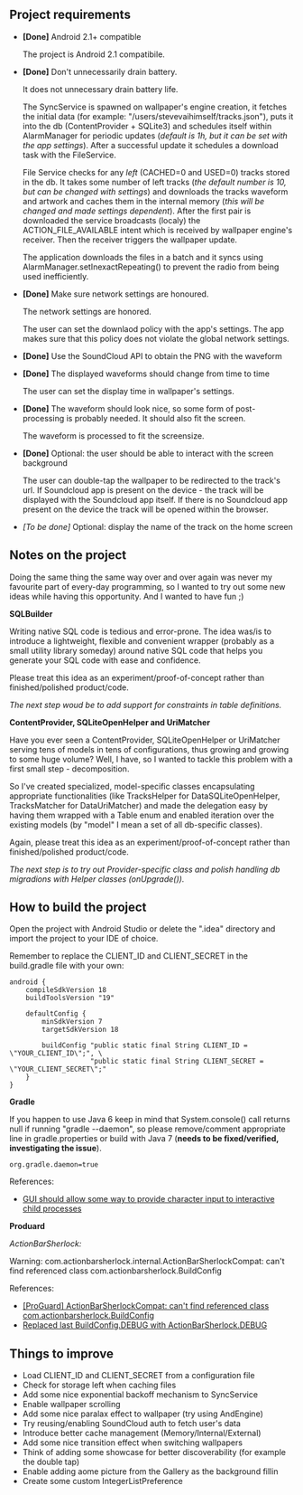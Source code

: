 Project requirements
---

* **[Done]** Android 2.1+ compatible

	The project is Android 2.1 compatibile. 


* **[Done]** Don't unnecessarily drain battery.

	It does not unnecessary drain battery life. 
	
	The SyncService is spawned on wallpaper's engine creation, it fetches the initial data (for example: "/users/stevevaihimself/tracks.json"), puts it into the db (ContentProvider + SQLite3) and schedules itself within AlarmManager for periodic updates (*default is 1h, but it can be set with the app settings*). After a successful update it schedules a download task with the FileService.
	
	File Service checks for any *left* (CACHED=0 and USED=0) tracks stored in the db. It takes some number of left tracks (*the default number is 10, but can be changed with settings*) and downloads the tracks waveform and artwork and caches them in the internal memory (*this will be changed and made settings dependent*). After the first pair is downloaded the service broadcasts (localy) the ACTION_FILE_AVAILABLE intent which is received by wallpaper engine's receiver. Then the receiver triggers the wallpaper update.
	
	The application downloads the files in a batch and it syncs using AlarmManager.setInexactRepeating() to prevent the radio from being used inefficiently.


* **[Done]** Make sure network settings are honoured.

	The network settings are honored.
	
	The user can set the downlaod policy with the app's settings. The app makes sure that this policy does not violate the global network settings.


* **[Done]** Use the SoundCloud API to obtain the PNG with the waveform

* **[Done]** The displayed waveforms should change from time to time

	The user can set the display time in wallpaper's settings.


* **[Done]** The waveform should look nice, so some form of post-processing is probably needed. It should also fit the screen.

	The waveform is processed to fit the screensize.


* **[Done]** Optional: the user should be able to interact with the screen background

	The user can double-tap the wallpaper to be redirected to the track's url. If Soundcloud app is present on the device - the track will be displayed with the Soundcloud app itself. If there is no Soundcloud app present on the device the track will be opened within the browser.
	

* *[To be done]* Optional: display the name of the track on the home screen

Notes on the project
---
Doing the same thing the same way over and over again was never my favourite part of every-day programming, so I wanted to try out some new ideas while having this opportunity. And I wanted to have fun ;)

**SQLBuilder**

Writing native SQL code is tedious and error-prone. The idea was/is to introduce a lightweight, flexible and convenient wrapper (probably as a small utility library someday) around native SQL code that helps you generate your SQL code with ease and confidence.

Please treat this idea as an experiment/proof-of-concept rather than finished/polished product/code.

*The next step woud be to add support for constraints in table definitions.*

**ContentProvider, SQLiteOpenHelper and UriMatcher**

Have you ever seen a ContentProvider, SQLiteOpenHelper or UriMatcher serving tens of models in tens of configurations, thus growing and growing to some huge volume? Well, I have, so I wanted to tackle this problem with a first small step - decomposition.

So I've created specialized, model-specific classes encapsulating appropriate functionalities (like TracksHelper for DataSQLiteOpenHelper, TracksMatcher for DataUriMatcher) and made the delegation easy by having them wrapped with a Table enum and enabled iteration over the existing models (by "model" I mean a set of all db-specific classes).

Again, please treat this idea as an experiment/proof-of-concept rather than finished/polished product/code.

*The next step is to try out Provider-specific class and polish handling db migradions with Helper classes (onUpgrade()).*


How to build the project
---

Open the project with Android Studio or delete the ".idea" directory and import the project to your IDE of choice.

Remember to replace the CLIENT_ID and CLIENT_SECRET in the build.gradle file with your own:

	android {
	    compileSdkVersion 18
	    buildToolsVersion "19"
	
	    defaultConfig {
	        minSdkVersion 7
	        targetSdkVersion 18
	
	        buildConfig "public static final String CLIENT_ID = \"YOUR_CLIENT_ID\";", \
	                    "public static final String CLIENT_SECRET = \"YOUR_CLIENT_SECRET\";"
	    }
	}

**Gradle**

If you happen to use Java 6 keep in mind that System.console() call returns null if running "gradle --daemon", so please remove/comment appropriate line in gradle.properties or build with Java 7 (**needs to be fixed/verified, investigating the issue**).

	org.gradle.daemon=true

References:

* [GUI should allow some way to provide character input to interactive child processes](http://issues.gradle.org/browse/GRADLE-1147)

**Produard**

*ActionBarSherlock:*

Warning: com.actionbarsherlock.internal.ActionBarSherlockCompat: can't find referenced class com.actionbarsherlock.BuildConfig

References:

* [[ProGuard] ActionBarSherlockCompat: can't find referenced class com.actionbarsherlock.BuildConfig](https://github.com/JakeWharton/ActionBarSherlock/issues/1001)
* [Replaced last BuildConfig.DEBUG with ActionBarSherlock.DEBUG](https://github.com/JakeWharton/ActionBarSherlock/pull/1027)


Things to improve
---

* Load CLIENT_ID and CLIENT_SECRET from a configuration file
* Check for storage left when caching files
* Add some nice exponential backoff mechanism to SyncService
* Enable wallpaper scrolling
* Add some nice paralax effect to wallpaper (try using AndEngine)
* Try reusing/enabling SoundCloud auth to fetch user's data
* Introduce better cache management (Memory/Internal/External)
* Add some nice transition effect when switching wallpapers
* Think of adding some showcase for better discoverability (for example the double tap)
* Enable adding aome picture from the Gallery as the background fillin 
* Create some custom IntegerListPreference
